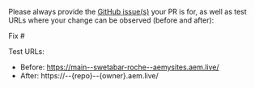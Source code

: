 Please always provide the [GitHub issue(s)](../issues) your PR is for, as well as test URLs where your change can be observed (before and after):

Fix #<gh-issue-id>

Test URLs:
- Before: https://main--swetabar-roche--aemysites.aem.live/
- After: https://<branch>--{repo}--{owner}.aem.live/
